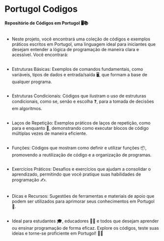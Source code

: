 # Portugol Codigos

**Repositório de Códigos em Portugol 🖥️📚**
##
- Neste projeto, você encontrará uma coleção de códigos e exemplos práticos escritos em Portugol, uma linguagem ideal para iniciantes que desejam entender a lógica de programação de maneira clara e acessível. Você encontrará:
##
- Estruturas Básicas: Exemplos de comandos fundamentais, como variáveis, tipos de dados e entrada/saída 🖥️, que formam a base de qualquer programa.
##
- Estruturas Condicionais: Códigos que ilustram o uso de estruturas condicionais, como se, senão e escolha ❓, para a tomada de decisões em algoritmos.
##
- Laços de Repetição: Exemplos práticos de laços de repetição, como para e enquanto 🔄, demonstrando como executar blocos de código múltiplas vezes de maneira eficiente.
##
- Funções: Códigos que mostram como definir e utilizar funções 📦, promovendo a reutilização de código e a organização de programas.
##
- Exercícios Práticos: Desafios e exercícios que ajudam a consolidar o aprendizado, permitindo que você pratique suas habilidades de programação ✍️.
##
- Dicas e Recursos: Sugestões de ferramentas e materiais de apoio que podem ser utilizados para aprimorar seus conhecimentos em Portugol 📖.
##
- Ideal para estudantes 🎓, educadores 👩‍🏫 e todos que desejam aprender ou ensinar programação de forma eficaz. Explore os códigos, teste suas ideias e torne-se proficiente em Portugol! 🚀🌟
##
